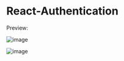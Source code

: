 # React-Authentication

Preview:

![image](https://user-images.githubusercontent.com/15225177/237060564-0b4c3dc3-b4e3-4f25-9eae-232a91f3d2e9.png)

![image](https://user-images.githubusercontent.com/15225177/237060629-e0ad80fa-9c3e-496f-a331-c581948052f9.png)

